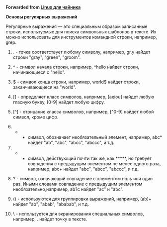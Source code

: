**Forwarded from [Linux для чайника](https://t.me/os_linux_ru/978)**

**Основы регулярных выражений**

Регулярные выражения — это специальным образом записанные строки, используемые для поиска символьных шаблонов в тексте. Их можно использовать для инструментов командной строки, например, grep.

1. . - точка соответствует любому символу, например, gr.y найдет строки "gray", "green", "groom".

2. ^ - символ начала строки, например, ^hello найдет строки, начинающиеся с "hello".

3. $ - символ конца строки, например, world$ найдет строки, заканчивающиеся на "world".

4. [] - определяет класс символов, например, [aeiou] найдет любую гласную букву, [0-9] найдет любую цифру.

5. [^] - отрицание класса символов, например, [^0-9] найдет любой символ, кроме цифр.

6. * - символ, обозначает необязательный элемент, например, abc* найдет "ab", "abc", "abcc", "abccc", и т.д.

7. + - символ, действующий почти так же, как *****, но требует совпадения с предыдущим элементом не менее одного раза, например, abc+ найдет "abc", "abcc", "abccc", и т.д.

8. ? - символ, означающий совпадение с элементом ноль или один раз. Иными словами совпадение с предыдущим элементом необязательно,например, ab?c найдет "ac" и "abc".

9. () - используются для группировки выражений, например, (ab)+ найдет "ab", "abab", "ababab", и т.д.

10. \ - используется для экранирования специальных символов, например, \. найдет точку в тексте.